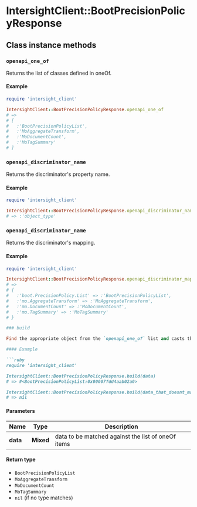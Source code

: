 # IntersightClient::BootPrecisionPolicyResponse

## Class instance methods

### `openapi_one_of`

Returns the list of classes defined in oneOf.

#### Example

```ruby
require 'intersight_client'

IntersightClient::BootPrecisionPolicyResponse.openapi_one_of
# =>
# [
#   :'BootPrecisionPolicyList',
#   :'MoAggregateTransform',
#   :'MoDocumentCount',
#   :'MoTagSummary'
# ]
```

### `openapi_discriminator_name`

Returns the discriminator's property name.

#### Example

```ruby
require 'intersight_client'

IntersightClient::BootPrecisionPolicyResponse.openapi_discriminator_name
# => :'object_type'
```

### `openapi_discriminator_name`

Returns the discriminator's mapping.

#### Example

```ruby
require 'intersight_client'

IntersightClient::BootPrecisionPolicyResponse.openapi_discriminator_mapping
# =>
# {
#   :'boot.PrecisionPolicy.List' => :'BootPrecisionPolicyList',
#   :'mo.AggregateTransform' => :'MoAggregateTransform',
#   :'mo.DocumentCount' => :'MoDocumentCount',
#   :'mo.TagSummary' => :'MoTagSummary'
# }

### build

Find the appropriate object from the `openapi_one_of` list and casts the data into it.

#### Example

```ruby
require 'intersight_client'

IntersightClient::BootPrecisionPolicyResponse.build(data)
# => #<BootPrecisionPolicyList:0x00007fdd4aab02a0>

IntersightClient::BootPrecisionPolicyResponse.build(data_that_doesnt_match)
# => nil
```

#### Parameters

| Name | Type | Description |
| ---- | ---- | ----------- |
| **data** | **Mixed** | data to be matched against the list of oneOf items |

#### Return type

- `BootPrecisionPolicyList`
- `MoAggregateTransform`
- `MoDocumentCount`
- `MoTagSummary`
- `nil` (if no type matches)


